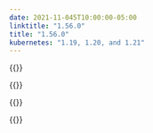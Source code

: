 ```yaml
---
date: 2021-11-045T10:00:00-05:00
linktitle: "1.56.0"
title: "1.56.0"
kubernetes: "1.19, 1.20, and 1.21"
---
```


{{<features>}}

{{</features>}}

{{<changes>}}

{{</changes>}}
